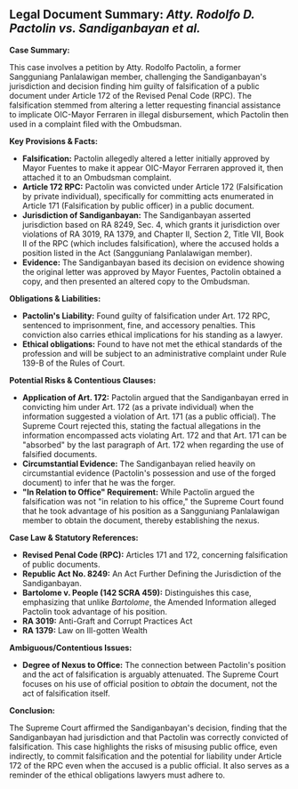 ## Legal Document Summary: *Atty. Rodolfo D. Pactolin vs. Sandiganbayan et al.*

**Case Summary:**

This case involves a petition by Atty. Rodolfo Pactolin, a former Sangguniang Panlalawigan member, challenging the Sandiganbayan's jurisdiction and decision finding him guilty of falsification of a public document under Article 172 of the Revised Penal Code (RPC). The falsification stemmed from altering a letter requesting financial assistance to implicate OIC-Mayor Ferraren in illegal disbursement, which Pactolin then used in a complaint filed with the Ombudsman.

**Key Provisions & Facts:**

*   **Falsification:** Pactolin allegedly altered a letter initially approved by Mayor Fuentes to make it appear OIC-Mayor Ferraren approved it, then attached it to an Ombudsman complaint.
*   **Article 172 RPC:** Pactolin was convicted under Article 172 (Falsification by private individual), specifically for committing acts enumerated in Article 171 (Falsification by public officer) in a public document.
*   **Jurisdiction of Sandiganbayan:** The Sandiganbayan asserted jurisdiction based on RA 8249, Sec. 4, which grants it jurisdiction over violations of RA 3019, RA 1379, and Chapter II, Section 2, Title VII, Book II of the RPC (which includes falsification), where the accused holds a position listed in the Act (Sangguniang Panlalawigan member).
*   **Evidence:** The Sandiganbayan based its decision on evidence showing the original letter was approved by Mayor Fuentes, Pactolin obtained a copy, and then presented an altered copy to the Ombudsman.

**Obligations & Liabilities:**

*   **Pactolin's Liability:** Found guilty of falsification under Art. 172 RPC, sentenced to imprisonment, fine, and accessory penalties. This conviction also carries ethical implications for his standing as a lawyer.
*   **Ethical obligations:** Found to have not met the ethical standards of the profession and will be subject to an administrative complaint under Rule 139-B of the Rules of Court.

**Potential Risks & Contentious Clauses:**

*   **Application of Art. 172:** Pactolin argued that the Sandiganbayan erred in convicting him under Art. 172 (as a private individual) when the information suggested a violation of Art. 171 (as a public official). The Supreme Court rejected this, stating the factual allegations in the information encompassed acts violating Art. 172 and that Art. 171 can be "absorbed" by the last paragraph of Art. 172 when regarding the use of falsified documents.
*   **Circumstantial Evidence:** The Sandiganbayan relied heavily on circumstantial evidence (Pactolin's possession and use of the forged document) to infer that he was the forger.
*   **"In Relation to Office" Requirement:** While Pactolin argued the falsification was not "in relation to his office," the Supreme Court found that he took advantage of his position as a Sangguniang Panlalawigan member to obtain the document, thereby establishing the nexus.

**Case Law & Statutory References:**

*   **Revised Penal Code (RPC):** Articles 171 and 172, concerning falsification of public documents.
*   **Republic Act No. 8249:** An Act Further Defining the Jurisdiction of the Sandiganbayan.
*   **Bartolome v. People (142 SCRA 459):** Distinguishes this case, emphasizing that unlike *Bartolome*, the Amended Information alleged Pactolin took advantage of his position.
*   **RA 3019:** Anti-Graft and Corrupt Practices Act
*   **RA 1379:** Law on Ill-gotten Wealth

**Ambiguous/Contentious Issues:**

*   **Degree of Nexus to Office:** The connection between Pactolin's position and the act of falsification is arguably attenuated. The Supreme Court focuses on his use of official position to *obtain* the document, not the act of falsification itself.

**Conclusion:**

The Supreme Court affirmed the Sandiganbayan's decision, finding that the Sandiganbayan had jurisdiction and that Pactolin was correctly convicted of falsification. This case highlights the risks of misusing public office, even indirectly, to commit falsification and the potential for liability under Article 172 of the RPC even when the accused is a public official. It also serves as a reminder of the ethical obligations lawyers must adhere to.
